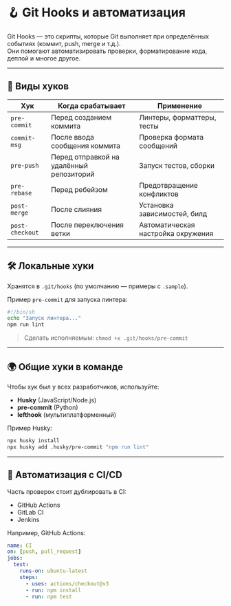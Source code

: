 # 🪝 Git Hooks и автоматизация

Git Hooks — это скрипты, которые Git выполняет при определённых событиях (коммит, push, merge и т.д.).  
Они помогают автоматизировать проверки, форматирование кода, деплой и многое другое.

---

## 📜 Виды хуков

| Хук              | Когда срабатывает                                   | Применение |
|------------------|----------------------------------------------------|------------|
| `pre-commit`     | Перед созданием коммита                            | Линтеры, форматтеры, тесты |
| `commit-msg`     | После ввода сообщения коммита                      | Проверка формата сообщений |
| `pre-push`       | Перед отправкой на удалённый репозиторий            | Запуск тестов, сборки |
| `pre-rebase`     | Перед ребейзом                                     | Предотвращение конфликтов |
| `post-merge`     | После слияния                                      | Установка зависимостей, билд |
| `post-checkout`  | После переключения ветки                           | Автоматическая настройка окружения |

---

## 🛠 Локальные хуки

Хранятся в `.git/hooks` (по умолчанию — примеры с `.sample`).

Пример `pre-commit` для запуска линтера:
```bash
#!/bin/sh
echo "Запуск линтера..."
npm run lint
```
> Сделать исполняемым: `chmod +x .git/hooks/pre-commit`

---

## 🌍 Общие хуки в команде

Чтобы хук был у всех разработчиков, используйте:
- **Husky** (JavaScript/Node.js)
- **pre-commit** (Python)
- **lefthook** (мультиплатформенный)

Пример Husky:
```bash
npx husky install
npx husky add .husky/pre-commit "npm run lint"
```

---

## 🤖 Автоматизация с CI/CD

Часть проверок стоит дублировать в CI:
- GitHub Actions
- GitLab CI
- Jenkins

Например, GitHub Actions:
```yaml
name: CI
on: [push, pull_request]
jobs:
  test:
    runs-on: ubuntu-latest
    steps:
      - uses: actions/checkout@v3
      - run: npm install
      - run: npm test
```
